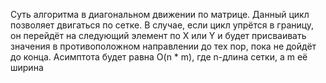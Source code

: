 Суть алгоритма в диагональном движении по матрице. Данный цикл позволяет двигаться по сетке. В случае, если цикл упрётся в границу, он перейдёт на следующий элемент по X или Y и будет присваивать значения в противоположном направлении до тех пор, пока не дойдёт до конца. Асимптота будет равна O(n * m), где n-длина сетки, а m её ширина